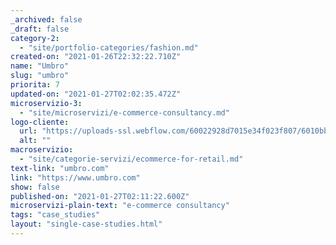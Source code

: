 ```yaml
---
_archived: false
_draft: false
category-2:
  - "site/portfolio-categories/fashion.md"
created-on: "2021-01-26T22:32:22.710Z"
name: "Umbro"
slug: "umbro"
priorita: 7
updated-on: "2021-01-27T02:02:35.472Z"
microservizio-3:
  - "site/microservizi/e-commerce-consultancy.md"
logo-cliente:
  url: "https://uploads-ssl.webflow.com/60022928d7015e34f023f807/6010bb5c5d2634ad20915984_600b48ed621bf2e1da1140f1_umbro.png"
  alt: ""
macroservizio:
  - "site/categorie-servizi/ecommerce-for-retail.md"
text-link: "umbro.com"
link: "https://www.umbro.com"
show: false
published-on: "2021-01-27T02:11:22.600Z"
microservizi-plain-text: "e-commerce consultancy"
tags: "case_studies"
layout: "single-case-studies.html"
---
```



